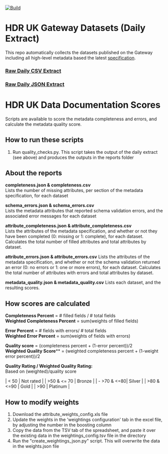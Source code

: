 [![Build](https://github.com/HDRUK/datasets/workflows/collect-datasets/badge.svg)](https://github.com/HDRUK/datasets/actions?query=workflow%3Acollect-datasets)

# HDR UK Gateway Datasets (Daily Extract)

This repo automatically collects the datasets published on the Gateway including all high-level metadata based the latest [specification](https://www.hdruk.ac.uk/wp-content/uploads/2019/12/MVP-Metadata-Specification_Final-v1.1.7.pdf).

### [Raw Daily CSV Extract](https://raw.githubusercontent.com/HDRUK/datasets/master/datasets.csv)

### [Raw Daily JSON Extract](https://raw.githubusercontent.com/HDRUK/datasets/master/datasets.json)

# HDR UK Data Documentation Scores

Scripts are available to score the metadata completeness and errors, and calculate the metadata quality score.

## How to run these scripts

1. Run quality_checks.py.  This script takes the output of the daily extract (see above) and produces the outputs 
in the reports folder

## About the reports

**completeness.json & completeness.csv**  
Lists the number of missing attributes, per section of the metadata specification, for each dataset

**schema_errors.json & schema_errors.csv**  
Lists the metadata attributes that reported schema validation errors, and the associated error messages for each dataset

**attribute_completeness.json & attribute_completeness.csv**  
Lists the attributes of the metadata specification, and whether or not they have been completed 
(0: missing or 1: complete), for each dataset.
Calculates the total number of filled attributes and total attributes by dataset.

**attribute_errors.json & attribute_errors.csv**
Lists the attributes of the metadata specification, and whether or not the schema validation returned an error 
(0: no errors or 1: one or more errors), for each dataset.
Calculates the total number of attributes with errors and total attributes by dataset.

**metadata_quality.json & metadata_quality.csv**
Lists each dataset, and the resulting scores.

## How scores are calculated

**Completeness Percent** = # filled fields / # total fields  
**Weighted Completeness Percent** = sum(weights of filled fields)

**Error Percent** = # fields with errors/ # total fields  
**Weighted Error Percent** = sum(weights of fields with errors)

**Quality score** = (completeness percent + (1-error percent))/2  
**Weighted Quality Score**** = (weighted completeness percent + (1-weight error percent))/2

**Quality Rating / Weighted Quality Rating:**  
Based on (weighted)/quality score 

| < 50 | Not rated |
| >50 & <= 70 | Bronze |
| - >70 & <=80|  Silver |
| >80 & <=90 | Gold |
| >90 | Platinum |

## How to modify weights

1. Download the attribute_weights_config.xls file
2. Update the weights in the 'weightings configuration' tab in the excel file, by adjusting the number in the boosting column
3. Copy the data from the TSV tab of the spreadsheet, and paste it over the existing data in the weightings_config.tsv file in the directory
4. Run the "create_weightings_json.py" script.  This will overwrite the data in the weights.json file

